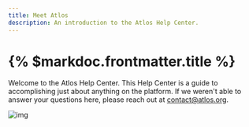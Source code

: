 ```yaml
---
title: Meet Atlos 
description: An introduction to the Atlos Help Center. 
---
```


# {% $markdoc.frontmatter.title %}

Welcome to the Atlos Help Center. This Help Center is a guide to accomplishing just about anything on the platform. If we weren't able to answer your questions here, please reach out at [contact@atlos.org](mailto:contact@atlos.org). 

![img](/images/map.jpg)